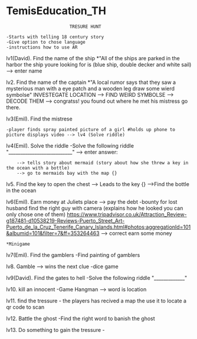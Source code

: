 # TemisEducation_TH

							TRESURE HUNT		

	-Starts with telling 18 century story
	-Give option to chose language
	-instructions how to use AR

 
lv1(David). Find the name of the ship
	*"All of the ships are parked in the harbor the ship youre looking for is (blue ship, double decker and white sail)
		--> enter name 
 
	

lv2. Find the name of the captain
	*"A local rumor says that they saw a mysterious man with a eye patch and a wooden leg draw some wierd symbolse"
		INVESTEGATE LOCATION --> FIND WEIRD SYMBOLSE --> DECODE THEM --> congratss! 
			you found out where he met his mistress go there.


lv3(Emil). Find the mistrese

	-player finds spray painted picture of a girl #holds up phone to picture displays video --> lv4 (Solve riddle)

	
lv4(Emil). Solve the riddle
	-Solve the following riddle "___________________________"	--> enter answer:
		
		--> tells story about mermaid (story about how she threw a key in the ocean with a bottle)
		--> go to mermaids bay with the map {}

lv5. Find the key to open the chest
	--> Leads to the key {}
	-->Find the bottle in the ocean 


lv6(Emil). Earn money at Juliets place	-->	pay the debt
	-bounty for lost husband find the right guy with camera (explains how he looked you can only chose one of them) https://www.tripadvisor.co.uk/Attraction_Review-g187481-d10538219-Reviews-Puerto_Street_Art-Puerto_de_la_Cruz_Tenerife_Canary_Islands.html#photos;aggregationId=101&albumid=101&filter=7&ff=353264463
		--> correct earn some money	

	*Minigame
	
	
	

lv7(Emil). Find the gamblers
	-Find painting of gamblers

lv8. Gamble	-->	wins the next clue
	-dice game

lv9(David). Find the gates to hell
	-Solve the following riddle "_____________"

lv10. kill an innocent
	-Game Hangman 	-->	word is location
	
	
lv11. find the tressure
	- the players has recived a map the use it to locate a qr code to scan

lv12. Battle the ghost
	-Find the right word to banish the ghost

	
lv13. Do something to gain the tressure
	-
	
	
